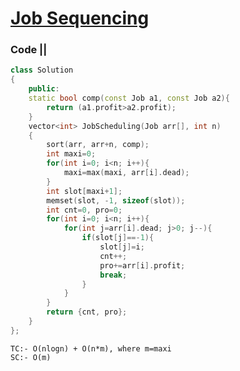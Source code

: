 # [Job Sequencing](https://practice.geeksforgeeks.org/problems/job-sequencing-problem-1587115620/1#)

### Code ||

``` .cpp
class Solution 
{
    public:
    static bool comp(const Job a1, const Job a2){
        return (a1.profit>a2.profit);
    }
    vector<int> JobScheduling(Job arr[], int n) 
    { 
        sort(arr, arr+n, comp);
        int maxi=0;
        for(int i=0; i<n; i++){
            maxi=max(maxi, arr[i].dead);
        }
        int slot[maxi+1];
        memset(slot, -1, sizeof(slot));
        int cnt=0, pro=0;
        for(int i=0; i<n; i++){
            for(int j=arr[i].dead; j>0; j--){
                if(slot[j]==-1){
                    slot[j]=i;
                    cnt++;
                    pro+=arr[i].profit;
                    break;
                }
            }
        }
        return {cnt, pro};
    } 
};
```

```
TC:- O(nlogn) + O(n*m), where m=maxi
SC:- O(m)
```
